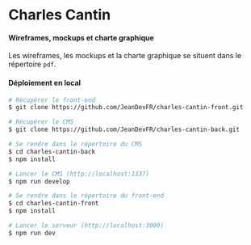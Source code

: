 # Charles Cantin

#### Wireframes, mockups et charte graphique

Les wireframes, les mockups et la charte graphique se situent dans le répertoire `pdf`.

#### Déploiement en local

```bash
# Récupérer le front-end
$ git clone https://github.com/JeanDevFR/charles-cantin-front.git

# Récupérer le CMS
$ git clone https://github.com/JeanDevFR/charles-cantin-back.git

# Se rendre dans le répertoire du CMS
$ cd charles-cantin-back
$ npm install

# Lancer le CMS (http://localhost:1337)
$ npm run develop

# Se rendre dans le répertoire du front-end
$ cd charles-cantin-front
$ npm install

# Lancer le serveur (http://localhost:3000)
$ npm run dev
```
